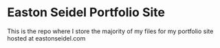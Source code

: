 # Easton Seidel Portfolio Site
This is the repo where I store the majority of my files for my portfolio site hosted at eastonseidel.com
